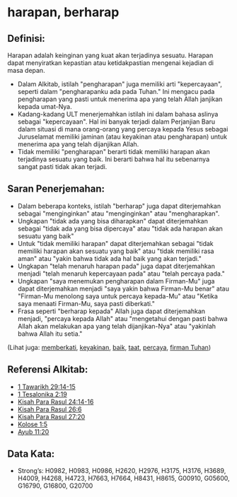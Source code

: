 # harapan, berharap

## Definisi:

Harapan adalah keinginan yang kuat akan terjadinya sesuatu. Harapan dapat menyiratkan kepastian atau ketidakpastian mengenai kejadian di masa depan.

*   Dalam Alkitab, istilah "pengharapan" juga memiliki arti "kepercayaan", seperti dalam "pengharapanku ada pada Tuhan." Ini mengacu pada pengharapan yang pasti untuk menerima apa yang telah Allah janjikan kepada umat-Nya.
*   Kadang-kadang ULT menerjemahkan istilah ini dalam bahasa aslinya sebagai "kepercayaan". Hal ini banyak terjadi dalam Perjanjian Baru dalam situasi di mana orang-orang yang percaya kepada Yesus sebagai Juruselamat memiliki jaminan (atau keyakinan atau pengharapan) untuk menerima apa yang telah dijanjikan Allah.
*   Tidak memiliki "pengharapan" berarti tidak memiliki harapan akan terjadinya sesuatu yang baik. Ini berarti bahwa hal itu sebenarnya sangat pasti tidak akan terjadi.

## Saran Penerjemahan:

*   Dalam beberapa konteks, istilah "berharap" juga dapat diterjemahkan sebagai "menginginkan" atau "menginginkan" atau "mengharapkan".
*   Ungkapan "tidak ada yang bisa diharapkan" dapat diterjemahkan sebagai "tidak ada yang bisa dipercaya" atau "tidak ada harapan akan sesuatu yang baik"
*   Untuk "tidak memiliki harapan" dapat diterjemahkan sebagai "tidak memiliki harapan akan sesuatu yang baik" atau "tidak memiliki rasa aman" atau "yakin bahwa tidak ada hal baik yang akan terjadi."
*   Ungkapan "telah menaruh harapan pada" juga dapat diterjemahkan menjadi "telah menaruh kepercayaan pada" atau "telah percaya pada."
*   Ungkapan "saya menemukan pengharapan dalam Firman-Mu" juga dapat diterjemahkan menjadi "saya yakin bahwa Firman-Mu benar" atau "Firman-Mu menolong saya untuk percaya kepada-Mu" atau "Ketika saya menaati Firman-Mu, saya pasti diberkati."
*   Frasa seperti "berharap kepada" Allah juga dapat diterjemahkan menjadi, "percaya kepada Allah" atau "mengetahui dengan pasti bahwa Allah akan melakukan apa yang telah dijanjikan-Nya" atau "yakinlah bahwa Allah itu setia."

(Lihat juga: [memberkati](../kt/bless.md), [keyakinan](../other/confidence.md), [baik](../kt/good.md), [taat](../other/obey.md), [percaya](../kt/trust.md), [firman Tuhan](../kt/wordofgod.md))

## Referensi Alkitab:

*   [1 Tawarikh 29:14-15](rc://en/tn/help/1ch/29/14)
*   [1 Tesalonika 2:19](rc://en/tn/help/1th/02/19)
*   [Kisah Para Rasul 24:14-16](rc://en/tn/help/act/24/14)
*   [Kisah Para Rasul 26:6](rc://en/tn/help/act/26/06)
*   [Kisah Para Rasul 27:20](rc://en/tn/help/act/27/20)
*   [Kolose 1:5](rc://en/tn/help/col/01/05)
*   [Ayub 11:20](rc://en/tn/help/job/11/20)

## Data Kata:

*   Strong’s: H0982, H0983, H0986, H2620, H2976, H3175, H3176, H3689, H4009, H4268, H4723, H7663, H7664, H8431, H8615, G00910, G05600, G16790, G16800, G20700